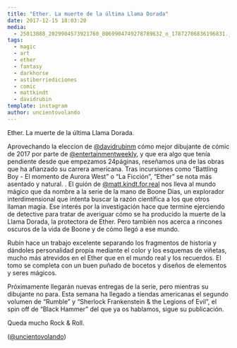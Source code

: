 ```yaml
---
title: "Ether. La muerte de la última Llama Dorada"
date: 2017-12-15 18:03:20
media: 
  - 25013888_2029904573921760_8069904749278789632_n_17872706836196831.jpg
tags: 
  - magic
  - art
  - ether
  - fantasy
  - darkhorse
  - astiberriediciones
  - comic
  - mattkindt
  - davidrubin
template: instagram
author: uncientovolando
---
```


Ether. La muerte de la última Llama Dorada.

Aprovechando la eleccion de [@davidrubinm](https://instagram.com/davidrubinm) cómo mejor dibujante de cómic de 2017 por parte de [@entertainmentweekly](https://instagram.com/entertainmentweekly), y que era algo que tenía pendiente desde que empezamos 24páginas, reseñamos una de las obras que ha afianzado su carrera americana.
Tras incursiones como “Battling Boy - El momento de Aurora West” o “La Ficción”, “Ether” se nota más asentado y natural. .
El guión de [@matt.kindt.for.real](https://instagram.com/matt.kindt.for.real) nos lleva al mundo mágico que da nombre a la serie de la mano de Boone Dias, un explorador interdimensional que intenta buscar la razón científica a los que otros llaman magia. Ese interés por la investigación hace que termine ejerciendo de detective para tratar de averiguar cómo se ha producido la muerte de la Llama Dorada, la protectora de Ether.
Pero también nos acerca a rincones oscuros de la vida de Boone y de cómo llegó a ese mundo.

Rubín hace un trabajo excelente separando los fragmentos de historia y dándoles personalidad propia mediante el color y los esquemas de viñetas, mucho más atrevidos en el Ether que en el mundo real y los recuerdos. El tomo se completa con un buen puñado de bocetos y diseños de elementos y seres mágicos.

Próximamente llegarán nuevas entregas de la serie, pero mientras su dibujante no para. Esta semana ha llegado a tiendas americanas el segundo volumen de “Rumble” y “Sherlock Frankenstein & the Legions of Evil”, el spin off de “Black Hammer” del que ya os hablamos, sigue su publicación.

Queda mucho Rock & Roll.

([@uncientovolando](https://instagram.com/uncientovolando))
